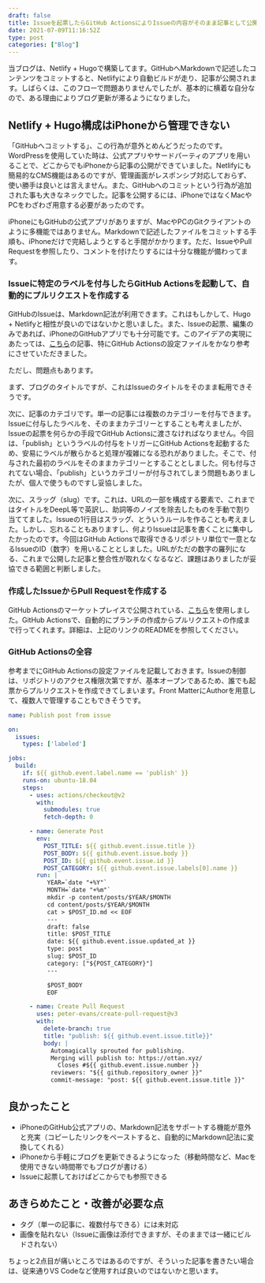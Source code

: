 ```yaml
---
draft: false
title: Issueを起票したらGitHub ActionsによりIssueの内容がそのまま記事として公開されるようにしてみた
date: 2021-07-09T11:16:52Z
type: post
categories: ["Blog"]
---
```


当ブログは、Netlify + Hugoで構築してます。GitHubへMarkdownで記述したコンテンツをコミットすると、Netlifyにより自動ビルドが走り、記事が公開されます。しばらくは、このフローで問題ありませんでしたが、基本的に横着な自分なので、ある理由によりブログ更新が滞るようになりました。

## Netlify + Hugo構成はiPhoneから管理できない

「GitHubへコミットする」、この行為が意外とめんどうだったのです。WordPressを使用していた時は、公式アプリやサードパーティのアプリを用いることで、どこからでもiPhoneから記事の公開ができていました。Netlifyにも簡易的なCMS機能はあるのですが、管理画面がレスポンシブ対応しておらず、使い勝手は良いとは言えません。また、GitHubへのコミットという行為が追加された事も大きなネックでした。記事を公開するには、iPhoneではなくMacやPCをわざわざ用意する必要があったのです。

iPhoneにもGitHubの公式アプリがありますが、MacやPCのGitクライアントのように多機能ではありません。Markdownで記述したファイルをコミットする手順も、iPhoneだけで完結しようとすると手間がかかります。ただ、IssueやPull Requestを参照したり、コメントを付けたりするには十分な機能が備わってます。

### Issueに特定のラベルを付与したらGitHub Actionsを起動して、自動的にプルリクエストを作成する

GitHubのIssueは、Markdown記法が利用できます。これはもしかして、Hugo + Netlifyと相性が良いのではないかと思いました。また、Issueの起票、編集のみであれば、iPhoneのGitHubアプリでも十分可能です。このアイデアの実現にあたっては、[こちら](https://shazow.net/posts/github-issues-as-a-hugo-frontend/)の記事、特にGitHub Actionsの設定ファイルをかなり参考にさせていただきました。

ただし、問題点もあります。

まず、ブログのタイトルですが、これはIssueのタイトルをそのまま転用できそうです。

次に、記事のカテゴリです。単一の記事には複数のカテゴリーを付与できます。Issueに付与したラベルを、そのままカテゴリーとすることも考えましたが、Issueの起票を何らかの手段でGitHub Actionsに渡さなければなりません。今回は、「publish」というラベルの付与をトリガーにGitHub Actionsを起動するため、安易にラベルが散らかると処理が複雑になる恐れがありました。そこで、付与された最初のラベルをそのままカテゴリーとすることとしました。何も付与されてない場合、「publish」というカテゴリーが付与されてしまう問題もありましたが、個人で使うものですし妥協しました。

次に、スラッグ（slug）です。これは、URLの一部を構成する要素で、これまではタイトルをDeepL等で英訳し、助詞等のノイズを除去したものを手動で割り当ててました。Issueの1行目はスラッグ、とういうルールを作ることも考えました。しかし、忘れることもありますし、何よりIssueは記事を書くことに集中したかったのです。今回はGitHub Actionsで取得できるリポジトリ単位で一意となるIssueのID（数字）を用いることとしました。URLがただの数字の羅列になる、これまで公開した記事と整合性が取れなくなるなど、課題はありましたが妥協できる範囲と判断しました。

### 作成したIssueからPull Requestを作成する

GitHub Actionsのマーケットプレイスで公開されている、[こちら](https://github.com/marketplace/actions/create-pull-request)を使用しました。GitHub Actionsで、自動的にブランチの作成からプルリクエストの作成まで行ってくれます。詳細は、上記のリンクのREADMEを参照してください。

### GitHub Actionsの全容

参考までにGitHub Actionsの設定ファイルを記載しておきます。Issueの制御は、リポジトリのアクセス権限次第ですが、基本オープンであるため、誰でも起票からプルリクエストを作成できてしまいます。Front MatterにAuthorを用意して、複数人で管理することもできそうです。

```yml
name: Publish post from issue

on:
  issues:
    types: ['labeled']

jobs:
  build:
    if: ${{ github.event.label.name == 'publish' }}
    runs-on: ubuntu-18.04
    steps:
      - uses: actions/checkout@v2
        with:
          submodules: true
          fetch-depth: 0

      - name: Generate Post
        env:
          POST_TITLE: ${{ github.event.issue.title }}
          POST_BODY: ${{ github.event.issue.body }}
          POST_ID: ${{ github.event.issue.id }}
          POST_CATEGORY: ${{ github.event.issue.labels[0].name }}
        run: |
           YEAR=`date "+%Y"`
           MONTH=`date "+%m"`
           mkdir -p content/posts/$YEAR/$MONTH
           cd content/posts/$YEAR/$MONTH
           cat > $POST_ID.md << EOF
           ---
           draft: false
           title: $POST_TITLE
           date: ${{ github.event.issue.updated_at }}
           type: post
           slug: $POST_ID
           category: ["${POST_CATEGORY}"]
           ---

           $POST_BODY
           EOF

      - name: Create Pull Request
        uses: peter-evans/create-pull-request@v3
        with:
          delete-branch: true
          title: "publish: ${{ github.event.issue.title}}"
          body: |
            Automagically sprouted for publishing.
            Merging will publish to: https://ottan.xyz/
              Closes #${{ github.event.issue.number }}
            reviewers: "${{ github.repository_owner }}"
            commit-message: "post: ${{ github.event.issue.title }}"
```

## 良かったこと

- iPhoneのGitHub公式アプリの、Markdown記法をサポートする機能が意外と充実（コピーしたリンクをペーストすると、自動的にMarkdown記法に変換してくれる）
- iPhoneから手軽にブログを更新できるようになった（移動時間など、Macを使用できない時間帯でもブログが書ける）
- Issueに起票しておけばどこからでも参照できる

## あきらめたこと・改善が必要な点

- タグ（単一の記事に、複数付与できる）には未対応
- 画像を貼れない（Issueに画像は添付できますが、そのままでは一緒にビルドされない）

ちょっと2点目が痛いところではあるのですが、そういった記事を書きたい場合は、従来通りVS Codeなど使用すれば良いのではないかと思います。
